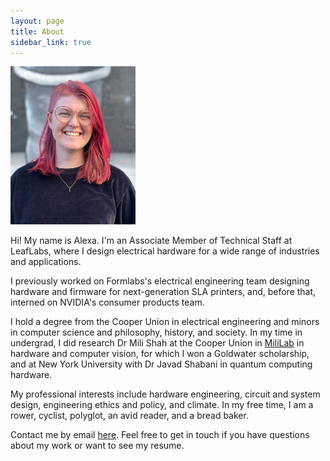 ```yaml
---
layout: page
title: About
sidebar_link: true
---
```


<img src="/assets/images/alexa_leaf.jpg" alt="Alexa, who has shoulder-length pink hair and wire-rimmed glasses, stands in front of a grey brick wall" width="200"/>

Hi! My name is Alexa. I'm an Associate Member of Technical Staff at LeafLabs, where I design electrical hardware for a wide range of industries and applications.

I previously worked on Formlabs's electrical engineering team designing hardware and firmware for next-generation SLA printers, and, before that, interned on NVIDIA's consumer products team.

I hold a degree from the Cooper Union in electrical engineering and minors in computer science and philosophy, history, and society. In my time in undergrad, I did research Dr Mili Shah at the Cooper Union in [MiliLab](http://faculty.cooper.edu/mili/miliLab/index.html) in hardware and computer vision, for which I won a Goldwater scholarship, and at New York University with Dr Javad Shabani in quantum computing hardware.

My professional interests include hardware engineering, circuit and system design, engineering ethics and policy, and climate. In my free time, I am a rower, cyclist, polyglot, an avid reader, and a bread baker.

Contact me by email [here](mailto:alexajakob@tutanota.com). Feel free to get in touch if you have questions about my work or want to see my resume.
